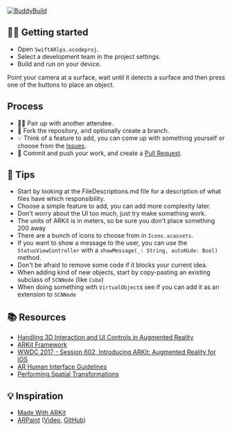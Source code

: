 [![BuddyBuild](https://dashboard.buddybuild.com/api/statusImage?appID=5a13e4c292ae680001a82664&branch=master&build=latest)](https://dashboard.buddybuild.com/apps/5a13e4c292ae680001a82664/build/latest?branch=master)

## 🏃‍♀️ Getting started

* Open `SwiftARlps.xcodeproj`.
* Select a development team in the project settings.
* Build and run on your device.

Point your camera at a surface, wait until it detects a surface and then press
one of the buttons to place an object.

## Process

* 👩‍👦 Pair up with another attendee.
* 🍴 Fork the repository, and optionally create a branch.
* 💡 Think of a feature to add, you can come up with something yourself or
  choose from the [Issues](https://github.com/TheSwiftAlps/SwiftARlps/issues).
* 🎯 Commit and push your work, and create a
  [Pull Request](https://github.com/TheSwiftAlps/SwiftARlps/pulls).

## 🦉 Tips

* Start by looking at the FileDescriptions.md file for a description of what
  files have which responsibility.
* Choose a simple feature to add, you can add more complexity later.
* Don't worry about the UI too much, just try make something work.
* The units of ARKit is in meters, so be sure you don't place something 200 away
* There are a bunch of icons to choose from in `Icons.xcassets`.
* If you want to show a message to the user, you can use the
  `StatusViewController` with a `showMessage(_: String, autoHide: Bool)` method.
* Don't be afraid to remove some code if it blocks your current idea.
* When adding kind of new objects, start by copy-pasting an existing subclass of
  `SCNNode` (like `Cube`)
* When doing something with `VirtualObject`s see if you can add it as an
  extension to `SCNNode`

## 📚 Resources

* [Handling 3D Interaction and UI Controls in Augmented Reality](https://developer.apple.com/documentation/arkit/handling_3d_interaction_and_ui_controls_in_augmented_reality)
* [ARKit Framework](https://developer.apple.com/documentation/arkit)
* [WWDC 2017 - Session 602, Introducing ARKit: Augmented Reality for iOS ](https://developer.apple.com/videos/play/wwdc2017/602/)
* [AR Human Interface Guidelines](https://developer.apple.com/ios/human-interface-guidelines/technologies/augmented-reality/)
* [Performing Spatial Transformations](https://www.toptal.com/javascript/3d-graphics-a-webgl-tutorial#performing-spatial-transformations)

## 💡 Inspiration

* [Made With ARKit](http://www.madewitharkit.com)
* [ARPaint](https://www.toptal.com/swift/ios-arkit-tutorial-drawing-in-air-with-fingers)
  ([Video](https://www.youtube.com/watch?v=gb9E0n8m5pE),
  [GitHub](https://github.com/oabdelkarim/ARPaint))
